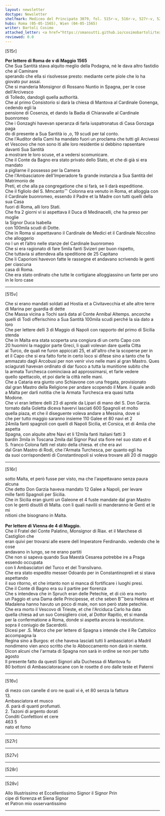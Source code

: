 ```yaml
---
layout: newsletter
doctype: Newsletter
shelfmark: Mediceo del Principato 3079, fol. 515r-v, 516r-v, 527r-v, 528r-v
hubs: Roma (05-05-1565), Wien (04-05-1565)
writer: Bartoli Cosimo
attached_letter: <a href="https://smansutti.github.io/cosimobartoli/texts/2977_063,2977_064/">2977_063,2977_064</a>
reviewed: 0.0
---
```


[515r]  
  
  
<strong>Per lettere di Roma de v di Maggio 1565</strong>  
Che Sua Santità stava alquito meglio della Podagna, né le dava altro fastidio che al Caminare  
sperando che ella si risolvesse presto: mediante certe piole che lo ha giovato pur assai.  
Che si manderia Monsignor di Rossano Nuntio in Spagna, per le cose dell'Arcivesco  
di Tolledo, dandogli quella authorità.  
Che al primo Consistorio si darà la chiesa di Mantova al Cardinale Gonenga, cedendo egli la  
pensione di Cosenza, et dando la Badia di Chiaravalle al Cardinale buonromeo  
Che i Gonzaghi havevan speranza di farla iuspatronatus di Casa Gonzaga paga  
do di presente a Sua Santità io ,o, 19 scudi per tal conto.  
Che l'Auditor della Cami ha mandato fuori un proclama che tutti gli Arcivessi  
et Vescovo che non sono iti alle loro residentie si debbino rapsentare davanti Sua Santità  
a mostrare le loro scuse, et a vedersi scomunicare.  
Che il Conte da Bagno era stato privato dello Stato, et che di già si era mandato  
a pigliarne il possesso per la Camera  
Che l'Ambasciatore dell'Imperadore fa grande instanzia a Sua Santità del Matrimonio de  
Preti, et che alla pa congregatione che si farà, se li darà espeditione.  
Che il figliolo del S. Mmcanto⁀ Colonna era venuto in Roma, et alloggia con  
il Cardinale buonromeo, essendo il Padre et la Madre con tutti quelli della sua Casa  
fuori di Roma, alli loro Stati.  
Che fra 2 giorni vi si aspettava il Duca di Medinacelli, che ha preso per moglie  
la Signor Duca Isabella  
con 100mila scudi di Dotte.  
Che in Roma si aspettavano il Cardinale de Medici et il Cardinale Niccolino che alloggerio  
no l un et l’altro nelle stanze del Cardinale buonromeo  
Che si era ragionato di fare 5mila fanti Svizeri per buon rispetto,  
Che tuttavia si attendeva alla speditione de 25 Capitano  
Che li Caporioni havevon fatte le rassegne et andavano scrivendo le genti per ciascuna  
casa di Roma.  
Che era stato ordinato che tutte le cortigiane alloggiassino un fante per uno  
in le loro case  
  
---  

[515v]  
  
  
Che si erano mandati soldati ad Hostia et a Civitavecchia et alle altre terre  
di Marina per guardia di dette  
Che Massa vicina a Tochi sarà data al Conte Annibal Altemps. ancorche  
quelli di Todi offerischino a Sua Santità 100mila scudi perché la sia dato a loro  
Che per lettere delli 3 di Maggio di Napoli con rapporto del primo di Sicilia stenda  
Che in Malta era stata scoperta una congiura di un certo Capo con  
20 huomini la maggior parte Greci, li quali volevan dare quella Citta  
al Turco, de quali ne furon appiccati 25, et all'altro che la scoperse per in  
et il Capo che si era fatto forte in certo loco si difese sino a tanto che fa  
ammazato dagli Arcobusi per non venir vivo nelle mani al gran Mastro. Ques  
sciagurati havevan ordinato di dar fuoco a tutta la munitione subito che  
la armata Turchesca cominciava ad approssimarsi, et farle vedere  
quello spettacolo, et poi darle la città nelle mani.  
Che a Cataria era giunto uno Schiavone con una fregata, provisionato  
dal gran Mastro della Religione per andare scopendo il Mare. il quale andò  
a Malta per darli notitia che la Armata Turchesca era quasi tutta  
Modone.  
Che vi eran lettere delli 23 di aprele da Lipari di mano del S. Don Garzia.  
tornato dalla Goletta diceva havervi lasciati 600 Spagnoli et molto  
quella piaza, et che il diseguente voleva andare a Messina, dove si  
che per tutto maggio saranno insieme 110 Galee et 80 navi et 2  
24mila fanti spagnoli con quelli di Napoli Sicilia, et Corsica, et di 4mila che aspetta  
Spagna, con alquite altre Navi et li 12mila fanti Italiani fatti 3  
bardin 3mila in Toscana 2mila dal Signor Paul sta fiore nel suo stato et 4  
S. franco Colona fatti nel stato della chiesa. et che era avi  
dal Gran Mastro di Rodi, che l'Armata Turchesca, per quanto egli ha  
da suoi corrispondenti di Constantinopoli si voleva trovare alli 20 di maggio  
  
---  

[516r]  
  
  
sotto Malta, et però fusse per visto, ma che l'aspettavano senza paura alcuna  
Che detto Don Garzia haveva mandato 12 Galee a Napoli, per levare  
mille fanti Spagnoli per Sicilia.  
Che in Sicilia eran giunti un Galeone et 4 fuste mandate dal gran Mastro  
con le genti disutili di Malta. con li quali navilii si manderanno le Genti et le mi  
nitioni che bisognano in Malta.  
<br/><strong>Per lettere di Vienna de 4 di Maggio.</strong>  
Che il Fratel del Conte Palatino, Monsignor di Riax. et il Marchese di Castiglion che  
eran quivi per trovarsi alle esere dell Imperatore Ferdinando. vedendo che le cose  
andavano in lungo, se ne erano partiti  
Che non si sapeva quando Sua Maestà Cesarea potrebbe ire a Praga essendo occupata  
con li Ambasciatori del Turco et del Transilvano.  
Che era stato espedito messer Odoardo per in Constantinopreli et si stava aspettando  
il suo ritorno, et che intanto non si manca di fortificare i luoghi presi.  
Che il Conte di Bagno era su il partire per fiorenza  
Che s intendeva che in Spruch eran delle Petechie, et di ciò era morto  
un Paggio et una Dama delle Principesse, et che seben B⁀bera Helena et  
Madalena hanno havuto un poco di male, non son però state petechie.  
Che era morto il Vescovo di Trieste, et che l'Arciduca Carlo ha data  
quella chiesa ad un suo Consigliero cioè, al Dottor Rapitio, et si manda  
per la confermatione a Roma, donde si aspetta ancora la resolutione.  
sopra il coniugio de Sacerdotii.  
Dicesi per .S. Marco che per lettere di Spagna s intende che il Re Cattolico accompagna la  
Regina sino a Burgos: et che haveva lasciati tutti li ambasciatori a Madril  
nondimeno vien anco scritto che lo Abboccamento non darà in niente.  
Dicon alcuni che l'armata di Spagna non sarà in ordine se non per tutto agosto  
Il presente fatto da questi Signori alla Duchessa di Mantova fu  
80 bottoni di Ambasciatoracane con le rosette d oro dalle teste et Paterni  
  
---  

[516v]  
  
  
di mezo con canelle d oro ne quali vi è, et 80 senza la fattura  
13.  
Ambasciatora et musco  
.6. parà di quanti profumati.  
2. Tazoni di argento dorati  
Conditi Confettioni et cere  
463 5  
nato et fomo  
  
---  

[527r]  
  
  
  
---  

[527v]  
  
  
  
---  

[528r]  
  
  
  
---  

[528v]  
  
  
Allo Illustrissimo et Eccellentissimo Signor il Signor Prin  
cipe di fiorenza et Siena Signor  
et Patron mio osservantissimo  
  
---  

